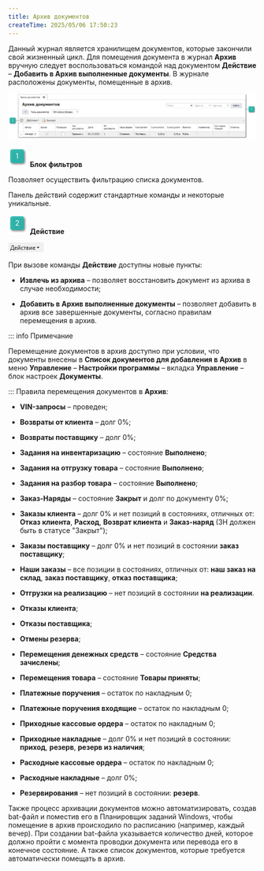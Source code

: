 ```yaml
---
title: Архив документов
createTime: 2025/05/06 17:50:23
---
```

Данный журнал является хранилищем документов, которые закончили свой жизненный цикл. Для помещения документа в журнал **Архив** вручную следует воспользоваться командой над документом **Действие** – **Добавить в Архив выполненные документы**. В журнале расположены документы, помещенные в архив.

![](../../../assets/specification/image421.png)

![](../../../assets/specification/image006.png) **Блок фильтров**

Позволяет осуществить фильтрацию списка документов.

Панель действий содержит стандартные команды и некоторые уникальные.

![](../../../assets/specification/image008.png) **Действие**

![](../../../assets/specification/image422.png)

При вызове команды **Действие** доступны новые пункты:

- **Извлечь из архива** – позволяет восстановить документ из архива в случае необходимости;

- **Добавить в Архив выполненные документы** – позволяет добавить в архив все завершенные документы, согласно правилам перемещения в архив.

::: info Примечание

Перемещение документов в архив доступно при условии, что документы внесены в **Список документов для добавления в Архив** в меню **Управление** – **Настройки программы** – вкладка **Управление** – блок настроек **Документы**.

:::
Правила перемещения документов в **Архив**:

- **VIN-запросы** – проведен;

- **Возвраты от клиента** – долг 0%;

- **Возвраты поставщику** – долг 0%;

- **Задания на инвентаризацию** – состояние **Выполнено**;

- **Задания на отгрузку товара** – состояние **Выполнено**;

- **Задания на разбор товара** – состояние **Выполнено**;

- **Заказ-Наряды** – состояние **Закрыт** и долг по документу 0%;

- **Заказы клиента** – долг 0% и нет позиций в состояниях, отличных от: **Отказ клиента**, **Расход**, **Возврат клиента** и **Заказ-наряд** (ЗН должен быть в статусе "Закрыт");

- **Заказы поставщику** – долг 0% и нет позиций в состоянии **заказ поставщику**;

- **Наши заказы** – все позиции в состояниях, отличных от: **наш заказ на склад**, **заказ поставщику**, **отказ поставщика**;

- **Отгрузки на реализацию** – нет позиций в состоянии **на реализации**.

- **Отказы клиента**;

- **Отказы поставщика**;

- **Отмены резерва**;

- **Перемещения денежных средств** – состояние **Средства зачислены**;

- **Перемещения товара** – состояние **Товары приняты**;

- **Платежные поручения** – остаток по накладным 0;

- **Платежные поручения входящие** – остаток по накладным 0;

- **Приходные кассовые ордера** – остаток по накладным 0;

- **Приходные накладные** – долг 0% и нет позиций в состоянии: **приход**, **резерв**, **резерв из наличия**;

- **Расходные кассовые ордера** – остаток по накладным 0;

- **Расходные накладные** – долг 0%;

- **Резервирования** – нет позиций в состоянии: **резерв**.

Также процесс архивации документов можно автоматизировать, создав bat-файл и поместив его в Планировщик заданий Windows, чтобы помещение в архив происходило по расписанию (например, каждый вечер). При создании bat-файла указывается количество дней, которое должно пройти с момента проводки документа или перевода его в конечное состояние. А также список документов, которые требуется автоматически помещать в архив.